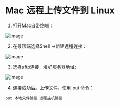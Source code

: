 # Mac 远程上传文件到 Linux

1. 打开Mac自带终端：

![image](https://user-images.githubusercontent.com/11553237/169199113-0fa15305-3246-4341-b8b1-991d117531d4.png)


2. 在最顶端选择Shell ->新建远程连接：

![image](https://user-images.githubusercontent.com/11553237/169199148-b19d5572-d23d-43a6-92ae-6676635828b6.png)

3. 选择sftp连接，填好服务器地址:

![image](https://user-images.githubusercontent.com/11553237/169199182-39111570-4064-4b49-9419-9bc39fe59e7a.png)

4. 连接成功后。上传文件，使用 put 命令： 
```
put 本地文件路径 远程主机路径
```
